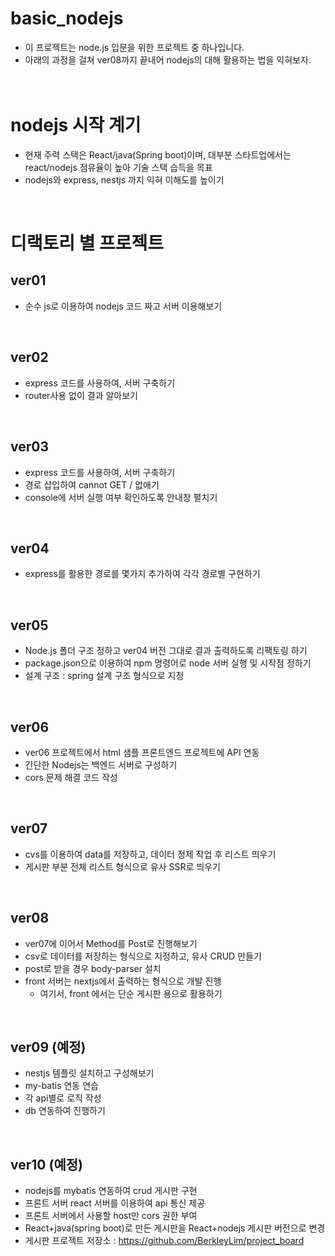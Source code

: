 # basic_nodejs
- 이 프로젝트는 node.js 입문을 위한 프로젝트 중 하나입니다.
- 아래의 과정을 걸쳐 ver08까지 끝내어 nodejs의 대해 활용하는 법을 익혀보자.
<br/><br/><br/>

# nodejs 시작 계기
- 현재 주력 스택은 React/java(Spring boot)이며, 대부분 스타트업에서는 react/nodejs 점유율이 높아 기술 스택 습득을 목표
- nodejs와 express, nestjs 까지 익혀 이해도를 높이기
<br/>

# 디랙토리 별 프로젝트

## ver01
- 순수 js로 이용하여 nodejs 코드 짜고 서버 이용해보기
<br/>

## ver02
- express 코드를 사용하여, 서버 구축하기
- router사용 없이 결과 알아보기
<br/>

## ver03
- express 코드를 사용하여, 서버 구축하기
- 경로 삽입하여 cannot GET / 없애기
- console에 서버 실행 여부 확인하도록 안내창 펼치기
<br/>

## ver04
- express를 활용한 경로를 몇가지 추가하여 각각 경로별 구현하기
<br/>

## ver05
- Node.js 폴더 구조 정하고 ver04 버전 그대로 결과 출력하도록 리팩토링 하기
- package.json으로 이용하여 npm 명령어로 node 서버 실행 및 시작점 정하기
- 설계 구조 : spring 설계 구조 형식으로 지정
<br/>


## ver06
- ver06 프로젝트에서 html 샘플 프론트엔드 프로젝트에 API 연동
- 간단한 Nodejs는 백엔드 서버로 구성하기
- cors 문제 해결 코드 작성
<br/>


## ver07 
- cvs를 이용하여 data를 저장하고, 데이터 정제 작업 후 리스트 띄우기
- 게시판 부분 전체 리스트 형식으로 유사 SSR로 띄우기

<br/>

## ver08

- ver07에 이어서 Method를 Post로 진행해보기
- csv로 데이터를 저장하는 형식으로 지정하고, 유사 CRUD 만들기
- post로 받을 경우 body-parser 설치
- front 서버는 nextjs에서 출력하는 형식으로 개발 진행
  - 여기서, front 에서는 단순 게시판 용으로 활용하기

<br/>

## ver09 (예정)
- nestjs 템플릿 설치하고 구성해보기
- my-batis 연동 연습
- 각 api별로 로직 작성
- db 연동하여 진행하기
<br/>

## ver10 (예정)
- nodejs를 mybatis 연동하여 crud 게시판 구현
- 프론트 서버 react 서버를 이용하여 api 통신 제공
- 프론트 서버에서 사용할 host만 cors 권한 부여
- React+java(spring boot)로 만든 게시판을 React+nodejs 게시판 버전으로 변경
- 게시판 프로젝트 저장소 : https://github.com/BerkleyLim/project_board
